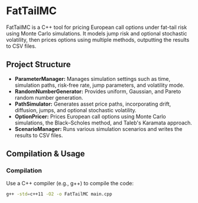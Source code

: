 # FatTailMC

FatTailMC is a C++ tool for pricing European call options under fat-tail risk using Monte Carlo simulations. It models jump risk and optional stochastic volatility, then prices options using multiple methods, outputting the results to CSV files.

## Project Structure

- **ParameterManager:** Manages simulation settings such as time, simulation paths, risk-free rate, jump parameters, and volatility mode.
- **RandomNumberGenerator:** Provides uniform, Gaussian, and Pareto random number generation.
- **PathSimulator:** Generates asset price paths, incorporating drift, diffusion, jumps, and optional stochastic volatility.
- **OptionPricer:** Prices European call options using Monte Carlo simulations, the Black–Scholes method, and Taleb's Karamata approach.
- **ScenarioManager:** Runs various simulation scenarios and writes the results to CSV files.

## Compilation & Usage

### Compilation

Use a C++ compiler (e.g., g++) to compile the code:

```bash
g++ -std=c++11 -O2 -o FatTailMC main.cpp
